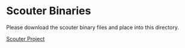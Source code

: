 # Scouter Binaries

Please download the scouter binary files and place into this directory.

[Scouter Project](https://github.com/scouter-project/scouter)
